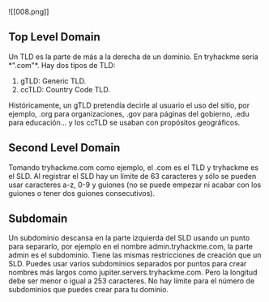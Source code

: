 
![[008.png]]
<h2>Top Level Domain</h2>
Un TLD es la parte de más a la derecha de un dominio. En tryhackme sería *".com"*. Hay dos tipos de TLD:

1. gTLD: Generic TLD.
2. ccTLD: Country Code TLD.

Históricamente, un gTLD pretendía decirle al usuario el uso del sitio, por ejemplo, .org para organizaciones, .gov para páginas del gobierno, .edu para educación... y los ccTLD se usaban con propósitos geográficos.

<h2>Second Level Domain</h2>
Tomando tryhackme.com como ejemplo, el .com es el TLD y tryhackme es el SLD. Al registrar el SLD hay un límite de 63 caracteres y sólo se pueden usar caracteres a-z, 0-9 y guiones (no se puede empezar ni acabar con los guiones o tener dos guiones consecutivos).

<h2>Subdomain</h2>
Un subdominio descansa en la parte izquierda del SLD usando un punto para separarlo, por ejemplo en el nombre admin.tryhackme.com, la parte admin es el subdominio. Tiene las mismas restricciones de creación que un SLD. Puedes usar varios subdominios separados por puntos para crear nombres más largos como jupiter.servers.tryhackme.com. Pero la longitud debe ser menor o igual a 253 caracteres. No hay límite para el número de subdominios que puedes crear para tu dominio.